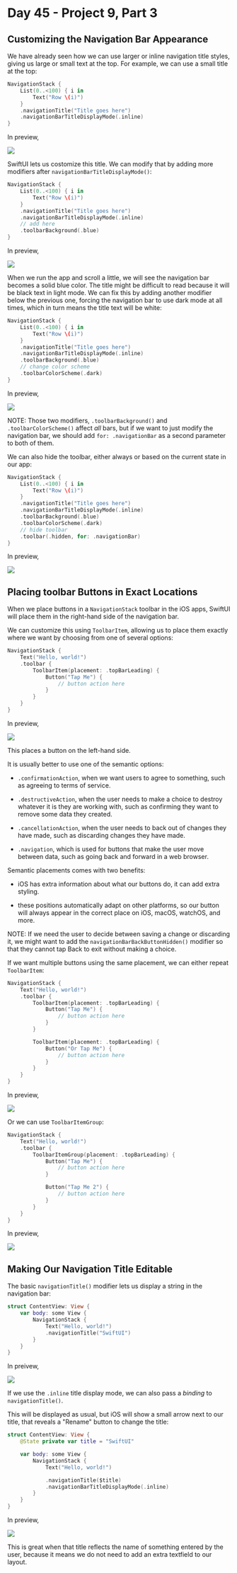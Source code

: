 # Day 45 - Project 9, Part 3

## Customizing the Navigation Bar Appearance

We have already seen how we can use larger or inline navigation title styles, giving us large or small text at the top. For example, we can use a small title at the top:

```swift
NavigationStack {
    List(0..<100) { i in
        Text("Row \(i)")
    }
    .navigationTitle("Title goes here")
    .navigationBarTitleDisplayMode(.inline)
}
```

In preview,

<img src="./imgs/basic-navigation-title.png" />

SwiftUI lets us costomize this title. We can modify that by adding more modifiers after `navigationBarTitleDisplayMode()`:

```swift
NavigationStack {
    List(0..<100) { i in
        Text("Row \(i)")
    }
    .navigationTitle("Title goes here")
    .navigationBarTitleDisplayMode(.inline)
    // add here
    .toolbarBackground(.blue)
}
```

In preview,

<img src="./imgs/toolbar-blue-background.png" />

When we run the app and scroll a little, we will see the navigation bar becomes a solid blue color. The title might be difficult to read because it will be black text in light mode. We can fix this by adding another modifier below the previous one, forcing the navigation bar to use dark mode at all times, which in turn means the title text will be white:

```swift
NavigationStack {
    List(0..<100) { i in
        Text("Row \(i)")
    }
    .navigationTitle("Title goes here")
    .navigationBarTitleDisplayMode(.inline)
    .toolbarBackground(.blue)
    // change color scheme
    .toolbarColorScheme(.dark)
}
```

In preview,

<img src="./imgs/toolbar-dark-scheme.png" />

NOTE: Those two modifiers, `.toolbarBackground()` and `.toolbarColorScheme()` affect *all* bars, but if we want to just modify the navigation bar, we should add `for: .navigationBar` as a second parameter to both of them.

We can also hide the toolbar, either always or based on the current state in our app:

```swift
NavigationStack {
    List(0..<100) { i in
        Text("Row \(i)")
    }
    .navigationTitle("Title goes here")
    .navigationBarTitleDisplayMode(.inline)
    .toolbarBackground(.blue)
    .toolbarColorScheme(.dark)
    // hide toolbar
    .toolbar(.hidden, for: .navigationBar)
}
```

In preview,

<img src="./imgs/hide-toolbar.png" />

## Placing toolbar Buttons in Exact Locations

When we place buttons in a `NavigationStack` toolbar in the iOS apps, SwiftUI will place them in the right-hand side of the navigation bar.

We can customize this using `ToolbarItem`, allowing us to place them exactly where we want by choosing from one of several options:

```swift
NavigationStack {
    Text("Hello, world!")
    .toolbar {
        ToolbarItem(placement: .topBarLeading) {
            Button("Tap Me") {
                // button action here
            }
        }
    }
}
```

In preview,

<img src="./imgs/top-left-toolbar.png" />

This places a button on the left-hand side.

It is usually better to use one of the semantic options:

- `.confirmationAction`, when we want users to agree to something, such as agreeing to terms of service.

- `.destructiveAction`, when the user needs to make a choice to destroy whatever it is they are working with, such as confirming they want to remove some data they created.

- `.cancellationAction`, when the user needs to back out of changes they have made, such as discarding changes they have made.

- `.navigation`, which is used for buttons that make the user move between data, such as going back and forward in a web browser.

Semantic placements comes with two benefits:

- iOS has extra information about what our buttons do, it can add extra styling.

- these positions automatically adapt on other platforms, so our button will always appear in the correct place on iOS, macOS, watchOS, and more.



NOTE: If we need the user to decide between saving a change or discarding it, we might want to add the `navigationBarBackButtonHidden()` modifier so that they cannot tap Back to exit without making a choice.

If we want multiple buttons using the same placement, we can either repeat `ToolbarItem`:

```swift
NavigationStack {
    Text("Hello, world!")
    .toolbar {
        ToolbarItem(placement: .topBarLeading) {
            Button("Tap Me") {
                // button action here
            }
        }

        ToolbarItem(placement: .topBarLeading) {
            Button("Or Tap Me") {
                // button action here
            }
        }
    }
}
```

In preview,

<img src="./imgs/two-buttons-toolbar.png" />

Or we can use `ToolbarItemGroup`:

```swift
NavigationStack {
    Text("Hello, world!")
    .toolbar {
        ToolbarItemGroup(placement: .topBarLeading) {
            Button("Tap Me") {
                // button action here
            }

            Button("Tap Me 2") {
                // button action here
            }
        }
    }
}
```

In preview,

<img src="./imgs/toolbar-item-group.png" />

## Making Our Navigation Title Editable

The basic `navigationTitle()` modifier lets us display a string in the navigation bar:

```swift
struct ContentView: View {
    var body: some View {
        NavigationStack {
            Text("Hello, world!")
            .navigationTitle("SwiftUI")
        }
    }
}
```

In preivew,

<img src="./imgs/simple-title.png" />

If we use the `.inline` title display mode, we can also pass a *binding* to `navigationTitle()`.

This will be displayed as usual, but iOS will show a small arrow next to our title, that reveals a "Rename" button to change the title:

```swift
struct ContentView: View {
    @State private var title = "SwiftUI"

    var body: some View {
        NavigationStack {
            Text("Hello, world!")

            .navigationTitle($title)
            .navigationBarTitleDisplayMode(.inline)
        }
    }
}
```

In preview,

<img src="./imgs/inline-title.png" />

This is great when that title reflects the name of something entered by the user, because it means we do not need to add an extra textfield to our layout.























